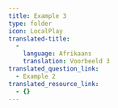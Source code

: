 ```yaml
---
title: Example 3
type: folder
icon: LocalPlay
translated-title:
  -
    language: Afrikaans
    translation: Voorbeeld 3
translated_question_link:
  - Example 2
translated_resource_link:
  - {}
---
```


